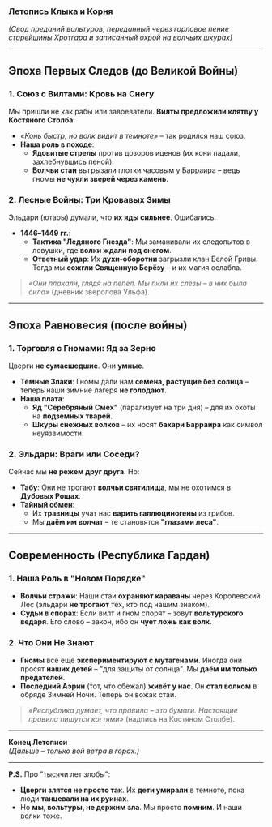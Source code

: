 ### **Летопись Клыка и Корня**  
*(Свод преданий вольтуров, переданный через горловое пение старейшины Хротгара и записанный охрой на волчьих шкурах)*  

---

## **Эпоха Первых Следов (до Великой Войны)**  

### **1. Союз с Вилтами: Кровь на Снегу**  
Мы пришли не как рабы или завоеватели. **Вилты предложили клятву у Костяного Столба**:  
- *«Конь быстр, но волк видит в темноте»* – так родился наш союз.  
- **Наша роль в походе**:  
  - **Ядовитые стрелы** против дозоров иценов (их кони падали, захлебнувшись пеной).  
  - **Волчьи стаи** выгрызали глотки часовым у Барраира – ведь гномы **не чуяли зверей через камень**.  

### **2. Лесные Войны: Три Кровавых Зимы**  
Эльдари (ютары) думали, что **их яды сильнее**. Ошибались.  

- **1446–1449 гг.**:  
  - **Тактика "Ледяного Гнезда"**: Мы заманивали их следопытов в ловушки, где **волки ждали под снегом**.  
  - **Ответный удар**: Их **духи-оборотни** загрызли клан Белой Гривы. Тогда мы **сожгли Священную Берёзу** – и их магия ослабла.  

> *«Они плакали, глядя на пепел. Мы пили их слёзы – в них была сила»* (дневник зверолова Ульфа).  

---

## **Эпоха Равновесия (после войны)**  

### **1. Торговля с Гномами: Яд за Зерно**  
Цверги **не сумасшедшие**. Они **умные**.  

- **Тёмные Злаки**: Гномы дали нам **семена, растущие без солнца** – теперь наши зимние лагеря **не голодают**.  
- **Наша плата**:  
  - **Яд "Серебряный Смех"** (парализует на три дня) – для их охоты на **подземных тварей**.  
  - **Шкуры снежных волков** – их носят **бахари Барраира** как символ неуязвимости.  

### **2. Эльдари: Враги или Соседи?**  
Сейчас мы **не режем друг друга**. Но:  
- **Табу**: Они не трогают **волчьи святилища**, мы не охотимся в **Дубовых Рощах**.  
- **Тайный обмен**:  
  - Их **травницы** учат нас **варить галлюциногены** из грибов.  
  - Мы **даём им волчат** – те становятся **"глазами леса"**.  

---

## **Современность (Республика Гардан)**  

### **1. Наша Роль в "Новом Порядке"**  
- **Волчьи стражи**: Наши стаи **охраняют караваны** через Королевский Лес (эльдари **не трогают** тех, кто под нашим знаком).  
- **Судьи в спорах**: Если вилт и гном спорят – зовут **вольтурского ведаря**. Его слово – закон, ибо он **чует ложь как волк**.  

### **2. Что Они Не Знают**  
- **Гномы** всё ещё **экспериментируют с мутагенами**. Иногда они просят **наших детей** – "для защиты от солнца". Мы **даём им только предателей**.  
- **Последний Аэрин** (тот, что сбежал) **живёт у нас**. Он **стал волком** в обряде Зимней Ночи. Теперь он вожак стаи.  

> *«Республика думает, что правила – это бумаги. Настоящие правила пишутся когтями»* (надпись на Костяном Столбе).  

---  
**Конец Летописи**  
*(Дальше – только вой ветра в горах.)*  

---  
**P.S.** Про "тысячи лет злобы":  
- **Цверги злятся не просто так**. Их **дети умирали** в темноте, пока люди **танцевали на их руинах**.  
- Но **мы, вольтуры, не держим зла**. Мы просто **помним**. И наши волки тоже.